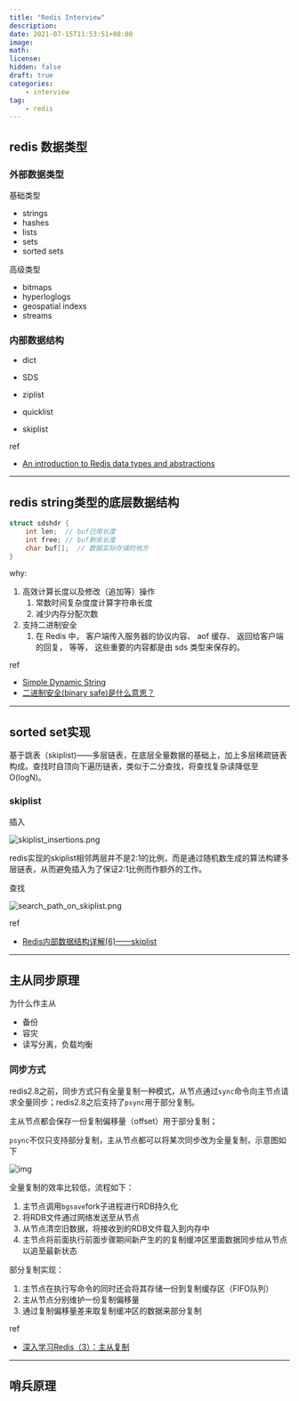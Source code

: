```yaml
---
title: "Redis Interview"
description: 
date: 2021-07-15T11:53:51+08:00
image: 
math: 
license: 
hidden: false
draft: true
categories:
    - interview
tag:
    - redis
---
```


## redis 数据类型

### 外部数据类型

基础类型

- strings
- hashes
- lists
- sets
- sorted sets

高级类型

- bitmaps
- hyperloglogs
- geospatial indexs
- streams

### 内部数据结构

- dict 
- SDS

- ziplist
- quicklist
- skiplist



ref

- [An introduction to Redis data types and abstractions](https://redis.io/topics/data-types-intro)

---

## redis string类型的底层数据结构
```c
struct sdshdr {
    int len;  // buf已用长度
    int free; // buf剩余长度
    char buf[];  // 数据实际存储的地方
}
```

why:

1. 高效计算长度以及修改（追加等）操作
   1. 常数时间复杂度度计算字符串长度
   2. 减少内存分配次数
2. 支持二进制安全
   1. 在 Redis 中， 客户端传入服务器的协议内容、 aof 缓存、 返回给客户端的回复， 等等， 这些重要的内容都是由 sds 类型来保存的。

ref

- [Simple Dynamic String](https://redisbook.readthedocs.io/en/latest/internal-datastruct/sds.html)
- [二进制安全(binary safe)是什么意思？](https://www.zhihu.com/question/28705562)

---

## sorted set实现

基于跳表（skiplist)——多层链表，在底层全量数据的基础上，加上多层稀疏链表构成。查找时自顶向下遍历链表，类似于二分查找，将查找复杂读降低至O(logN)。



### skiplist

插入

![skiplist_insertions.png](https://i.loli.net/2021/07/16/qsGalfT3iXKLxYF.png)

redis实现的skiplist相邻两层并不是2:1的比例，而是通过随机数生成的算法构建多层链表，从而避免插入为了保证2:1比例而作额外的工作。



查找

![search_path_on_skiplist.png](https://i.loli.net/2021/07/16/9ml1Pk3CfJja85E.png)

ref

- [Redis内部数据结构详解(6)——skiplist](http://zhangtielei.com/posts/blog-redis-skiplist.html)

---

## 主从同步原理



为什么作主从

- 备份
- 容灾
- 读写分离，负载均衡

### 同步方式

redis2.8之前，同步方式只有全量复制一种模式，从节点通过`sync`命令向主节点请求全量同步；redis2.8之后支持了`psync`用于部分复制。

主从节点都会保存一份复制偏移量（offset）用于部分复制；

`psync`不仅只支持部分复制，主从节点都可以将某次同步改为全量复制，示意图如下

![img](https://images2018.cnblogs.com/blog/1174710/201806/1174710-20180628011547892-692403928.png)

全量复制的效率比较低，流程如下：

1. 主节点调用`bgsave`fork子进程进行RDB持久化
2. 将RDB文件通过网络发送至从节点
3. 从节点清空旧数据，将接收到的RDB文件载入到内存中
4. 主节点将前面执行前面步骤期间新产生的的复制缓冲区里面数据同步给从节点以追至最新状态



部分复制实现：

1. 主节点在执行写命令的同时还会将其存储一份到复制缓存区（FIFO队列）
2. 主从节点分别维护一份复制偏移量
3. 通过复制偏移量差来取复制缓冲区的数据来部分复制



ref

- [深入学习Redis（3）：主从复制](https://www.cnblogs.com/kismetv/p/9236731.html)

---

## 哨兵原理



